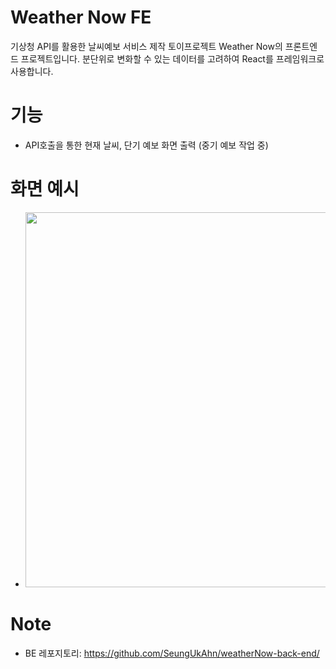 # Weather Now FE
기상청 API를 활용한 날씨예보 서비스 제작 토이프로젝트 Weather Now의 프론트엔드 프로젝트입니다. 
분단위로 변화할 수 있는 데이터를 고려하여 React를 프레임워크로 사용합니다.

# 기능
- API호출을 통한 현재 날씨, 단기 예보 화면 출력 (중기 예보 작업 중)

# 화면 예시
- <img src="https://github.com/SeungUkAhn/weatherNow-front-end/assets/12409002/c495fb98-5482-433f-a37d-979df8815078" width="600" height="auto">

# Note
- BE 레포지토리: https://github.com/SeungUkAhn/weatherNow-back-end/
